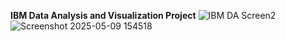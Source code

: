 **IBM Data Analysis and Visualization Project**
![IBM DA Screen2](https://github.com/user-attachments/assets/41aee85e-c922-44c1-a5cb-009a09853850)
![Screenshot 2025-05-09 154518](https://github.com/user-attachments/assets/c43e0db1-c835-479f-8b24-b826678141cb)

